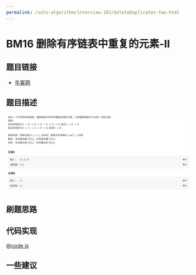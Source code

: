 ```yaml
---
permalink: /solo-algorithm/interview-101/deleteDuplicates-two.html
---
```


# BM16 删除有序链表中重复的元素-II

## 题目链接

- [牛客网](https://www.nowcoder.com/share/jump/8484115461694841743148)

## 题目描述

![反转链表.png](../images/deleteDuplicates-2.png)

## 刷题思路

## 代码实现

@[code js](@algorithm/interview-101/deleteDuplicates-2.js)

## 一些建议

